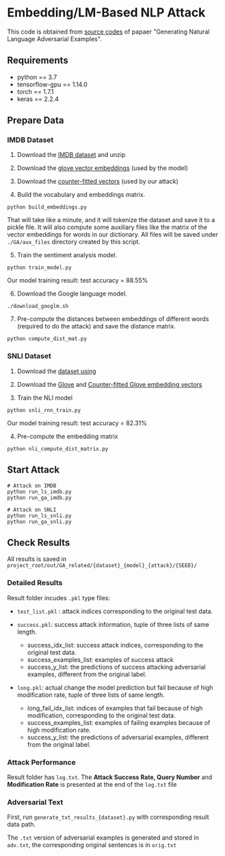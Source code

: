 # Embedding/LM-Based NLP Attack

This code is obtained from [source codes](https://github.com/nesl/nlp_adversarial_examples) of papaer "Generating Natural Language Adversarial Examples".

## Requirements

- python == 3.7
- tensorflow-gpu == 1.14.0
- torch == 1.7.1
- keras == 2.2.4  

## Prepare Data

### IMDB Dataset

1) Download the [IMDB dataset](http://ai.stanford.edu/~amaas/data/sentiment/aclImdb_v1.tar.gz) and unzip

2) Download the [glove vector embeddings](http://nlp.stanford.edu/data/glove.840B.300d.zip) (used by the model)

3) Download the [counter-fitted vectors](https://raw.githubusercontent.com/nmrksic/counter-fitting/master/word_vectors/counter-fitted-vectors.txt.zip) (used by our attack)

4) Build the vocabulary and embeddings matrix.
```
python build_embeddings.py
```

That will take like a minute, and it will tokenize the dataset and save it to a pickle file. It will also compute some auxiliary files like the matrix of the vector embeddings for words in our dictionary. All files will be saved under `./GA/aux_files` directory created by this script.

5) Train the sentiment analysis model.
```
python train_model.py
```

Our model training result: test accuracy =  88.55%


6) Download the Google language model.
```
./download_googlm.sh
```

7) Pre-compute the distances between embeddings of different words (required to do the attack) and save the distance matrix.

```
python compute_dist_mat.py 
```

### SNLI Dataset

1) Download the [dataset using](https://nlp.stanford.edu/projects/snli/snli_1.0.zip)

2) Download the [Glove](http://nlp.stanford.edu/data/glove.840B.300d.zip) and [Counter-fitted Glove embedding vectors](https://raw.githubusercontent.com/nmrksic/counter-fitting/master/word_vectors/counter-fitted-vectors.txt.zip)

3) Train the NLI model
```
python snli_rnn_train.py
```

Our model training result: test accuracy =  82.31%


4) Pre-compute the embedding matrix 
```
python nli_compute_dist_matrix.py
```




## Start Attack

```shell script
# Attack on IMDB
python run_ls_imdb.py
python run_ga_imdb.py

# Attack on SNLI
python run_ls_snli.py
python run_ga_snli.py
```

## Check Results

All results is saved in ``project_root/out/GA_related/{dataset}_{model}_{attack}/{SEED}/``

### Detailed Results

Result folder incudes  `.pkl` type files:
* `test_list.pkl` : attack indices corresponding to the original test data.

* `success.pkl`: success attack information, tuple of three lists of same length.
  - success_idx_list: success attack indices, corresponding to the original test data.
  - success_examples_list: examples of success attack
  - success_y_list: the predictions of success attacking adversarial examples, different from the original label.

* `long.pkl`: actual change the model prediction but fail because of high modification rate, tuple of three lists of same length.
  - long_fail_idx_list: indices of examples that fail because of high modification, corresponding to the original test data.
  - success_examples_list: examples of failing examples because of high modification rate.
  - success_y_list: the predictions of adversarial examples, different from the original label.


### Attack Performance

Result folder has ``log.txt``.  The **Attack Success Rate, Query Number** and **Modification Rate** is presented at the end of the  ``log.txt`` file

### Adversarial Text

First, run `generate_txt_results_{dataset}.py` with corresponding result data path.

The `.txt` version of adversarial examples is generated and stored in `adv.txt`, the corresponding original sentences is in `orig.txt`

